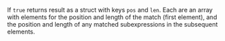 If `true` returns result as a struct with keys `pos` and `len`. Each are an array with elements for the position and length of the match (first element), and the position and length of any matched subexpressions in the subsequent elements.